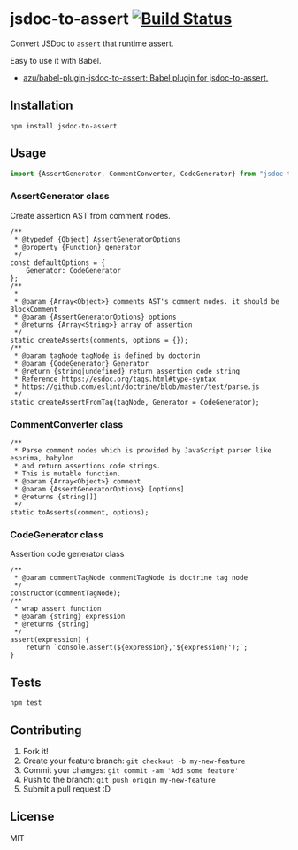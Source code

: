 # jsdoc-to-assert [![Build Status](https://travis-ci.org/azu/jsdoc-to-assert.svg?branch=master)](https://travis-ci.org/azu/jsdoc-to-assert)

Convert JSDoc to `assert` that runtime assert.

Easy to use it with Babel.

- [azu/babel-plugin-jsdoc-to-assert: Babel plugin for jsdoc-to-assert.](https://github.com/azu/babel-plugin-jsdoc-to-assert "azu/babel-plugin-jsdoc-to-assert: Babel plugin for jsdoc-to-assert.")

## Installation

    npm install jsdoc-to-assert

## Usage

```js
import {AssertGenerator, CommentConverter, CodeGenerator} from "jsdoc-to-assert";
```


### AssertGenerator class

Create assertion AST from comment nodes.

    /**
     * @typedef {Object} AssertGeneratorOptions
     * @property {Function} generator
     */
    const defaultOptions = {
        Generator: CodeGenerator
    };
    /**
     *
     * @param {Array<Object>} comments AST's comment nodes. it should be BlockComment
     * @param {AssertGeneratorOptions} options
     * @returns {Array<String>} array of assertion
     */
    static createAsserts(comments, options = {});
    /**
     * @param tagNode tagNode is defined by doctorin
     * @param {CodeGenerator} Generator
     * @return {string|undefined} return assertion code string
     * Reference https://esdoc.org/tags.html#type-syntax
     * https://github.com/eslint/doctrine/blob/master/test/parse.js
     */
    static createAssertFromTag(tagNode, Generator = CodeGenerator);

### CommentConverter class

    /**
     * Parse comment nodes which is provided by JavaScript parser like esprima, babylon 
     * and return assertions code strings.
     * This is mutable function.
     * @param {Array<Object>} comment
     * @param {AssertGeneratorOptions} [options]
     * @returns {string[]}
     */
    static toAsserts(comment, options);    

### CodeGenerator class

Assertion code generator class

    /**
     * @param commentTagNode commentTagNode is doctrine tag node
     */
    constructor(commentTagNode);
    /**
     * wrap assert function
     * @param {string} expression
     * @returns {string}
     */
    assert(expression) {
        return `console.assert(${expression},'${expression}');`;
    }

## Tests

    npm test

## Contributing

1. Fork it!
2. Create your feature branch: `git checkout -b my-new-feature`
3. Commit your changes: `git commit -am 'Add some feature'`
4. Push to the branch: `git push origin my-new-feature`
5. Submit a pull request :D

## License

MIT